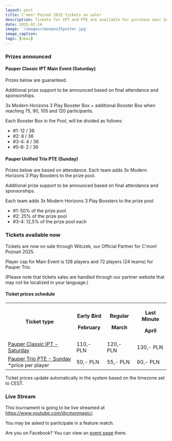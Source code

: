 ```yaml
---
layout: post
title: C'mon! Poznań 2025 tickets on sale!
description: Tickets for IPT and PTE are available for purchase now! Secure your seat and see you in Poznań!
date: 2025-02-14
image: '/images/cmonpoz25poster.jpg'
image_caption:
tags: [news]
---
```


### Prizes announced

#### Pauper Classic IPT Main Event (Saturday)

Prizes below are guaranteed.

Additional prize support to be announced based on final attendance and sponsorships.

3x Modern Horizons 3 Play Booster Box + additional Booster Box when reaching 75, 90, 105 and 120 participants.

Each Booster Box in the Pool, will be divided as follows:
- #1: 12 / 36
- #2: 8 / 36
- #3-4: 4 / 36
- #5-8: 2 / 36

#### Pauper Unified Trio PTE (Sunday)

Prizes below are based on attendance. Each team adds 3x Modern Horizons 3 Play Boosters to the prize pool.

Additional prize support to be announced based on final attendance and sponsorships.

Each team adds 3x Modern Horizons 3 Play Boosters to the prize pool
- #1: 50% of the prize pool
- #2: 25% of the prize pool
- #3-4: 12,5% of the prize pool each

### Tickets available now

Tickets are now on sale through Wilczek, our Official Partner for C'mon! Poznań 2025.

Player cap for Main Event is 128 players and 72 players (24 teams) for Pauper Trio. 

(Please note that tickets sales are handled through our partner website that may not be localized in your language.)

#### Ticket prices schedule

<div class="table-container">
  <table>
    <tr><th>Ticket type</th><th><p>Early Bird</p><p>February</p></th><th><p>Regular</p><p>March</p></th><th><p>Last Minute</p><p>April</p></th></tr>
    <tr><td><a href="https://wilczek.poznan.pl/c-mon-poznan-2025-pauper-main-event.html" target="_blank">Pauper Classic IPT - Saturday</a></td><td>110,- PLN</td><td>120,- PLN</td><td>130,- PLN</td></tr>
    <tr><td><a href="https://wilczek.poznan.pl/c-mon-poznan-2025-pauper-trio-team-unified.html" target="_blank">Pauper Trio PTE - Sunday</a><br />*price per player</td><td>50,- PLN</td><td>55,- PLN</td><td>60,- PLN</td></tr>
  </table>
</div>

Ticket prices update automatically in the system based on the timezone set to CEST.

### Live Stream

This tournament is going to be live streamed at <a href="https://www.youtube.com/@cmonmagic/" target="_blank">https://www.youtube.com/@cmonmagic/</a>.

You may be asked to participate in a feature match.

Are you on Facebook? You can view an <a href="https://www.facebook.com/events/1603624773597682" target="_blank">event page</a> there.